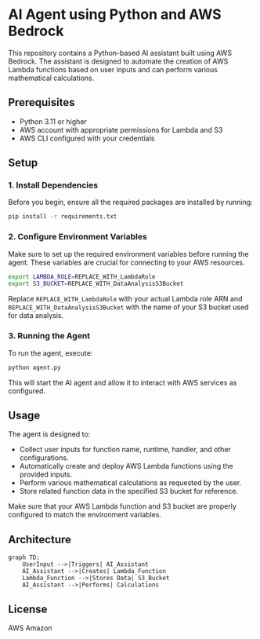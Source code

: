 
# AI Agent using Python and AWS Bedrock

This repository contains a Python-based AI assistant built using AWS Bedrock. The assistant is designed to automate the creation of AWS Lambda functions based on user inputs and can perform various mathematical calculations.

## Prerequisites

- Python 3.11 or higher
- AWS account with appropriate permissions for Lambda and S3
- AWS CLI configured with your credentials

## Setup

### 1. Install Dependencies

Before you begin, ensure all the required packages are installed by running:

```bash
pip install -r requirements.txt
```

### 2. Configure Environment Variables

Make sure to set up the required environment variables before running the agent. These variables are crucial for connecting to your AWS resources.

```bash
export LAMBDA_ROLE=REPLACE_WITH_LambdaRole
export S3_BUCKET=REPLACE_WITH_DataAnalysisS3Bucket
```

Replace `REPLACE_WITH_LambdaRole` with your actual Lambda role ARN and `REPLACE_WITH_DataAnalysisS3Bucket` with the name of your S3 bucket used for data analysis.

### 3. Running the Agent

To run the agent, execute:

```bash
python agent.py
```

This will start the AI agent and allow it to interact with AWS services as configured.

## Usage

The agent is designed to:

- Collect user inputs for function name, runtime, handler, and other configurations.
- Automatically create and deploy AWS Lambda functions using the provided inputs.
- Perform various mathematical calculations as requested by the user.
- Store related function data in the specified S3 bucket for reference.

Make sure that your AWS Lambda function and S3 bucket are properly configured to match the environment variables.

## Architecture

```mermaid
graph TD;
    UserInput -->|Triggers| AI_Assistant
    AI_Assistant -->|Creates| Lambda_Function
    Lambda_Function -->|Stores Data| S3_Bucket
    AI_Assistant -->|Performs| Calculations
```

## License

AWS Amazon
